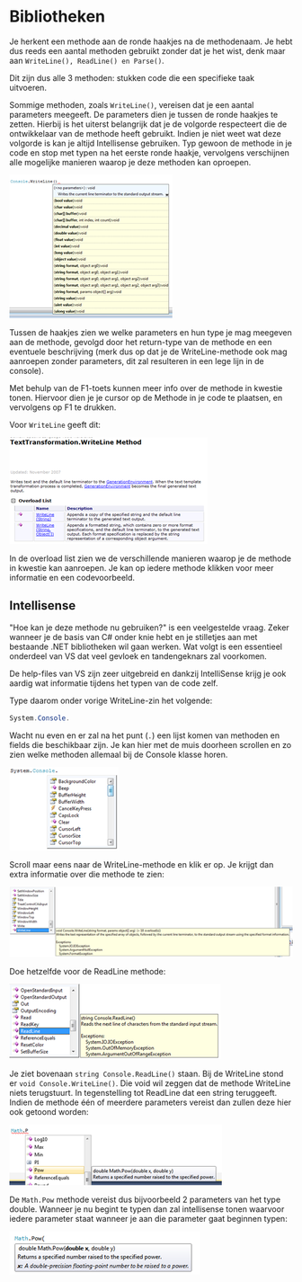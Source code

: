 # Bibliotheken

Je herkent een methode aan de ronde haakjes na de methodenaam. Je hebt dus reeds een aantal methoden gebruikt zonder dat je het wist, denk maar aan `WriteLine(), ReadLine() en Parse()`.

Dit zijn dus alle 3 methoden: stukken code die een specifieke taak uitvoeren.

Sommige methoden, zoals `WriteLine()`, vereisen dat je een aantal parameters meegeeft. De parameters dien je tussen de ronde haakjes te zetten. Hierbij is het uiterst belangrijk dat je de volgorde respecteert die de ontwikkelaar van de methode heeft gebruikt. Indien je niet weet wat deze volgorde is kan je altijd Intellisense gebruiken. Typ gewoon de methode in je code en stop met typen na het eerste ronde haakje, vervolgens verschijnen alle mogelijke manieren waarop je deze methoden kan oproepen.

![](../../.gitbook/assets/methoden1%20%282%29.png)

Tussen de haakjes zien we welke parameters en hun type je mag meegeven aan de methode, gevolgd door het return-type van de methode en een eventuele beschrijving \(merk dus op dat je de WriteLine-methode ook mag aanroepen zonder parameters, dit zal resulteren in een lege lijn in de console\).

Met behulp van de F1-toets kunnen meer info over de methode in kwestie tonen. Hiervoor dien je je cursor op de Methode in je code te plaatsen, en vervolgens op F1 te drukken.

Voor `WriteLine` geeft dit:

![](../../.gitbook/assets/methoden2%20%282%29.png)

In de overload list zien we de verschillende manieren waarop je de methode in kwestie kan aanroepen. Je kan op iedere methode klikken voor meer informatie en een codevoorbeeld.

## Intellisense

"Hoe kan je deze methode nu gebruiken?" is een veelgestelde vraag. Zeker wanneer je de basis van C\# onder knie hebt en je stilletjes aan met bestaande .NET bibliotheken wil gaan werken. Wat volgt is een essentieel onderdeel van VS dat veel gevloek en tandengeknars zal voorkomen.

De help-files van VS zijn zeer uitgebreid en dankzij IntelliSense krijg je ook aardig wat informatie tijdens het typen van de code zelf.

Type daarom onder vorige WriteLine-zin het volgende:

```csharp
System.Console.
```

Wacht nu even en er zal na het punt \(`.`\) een lijst komen van methoden en fields die beschikbaar zijn. Je kan hier met de muis doorheen scrollen en zo zien welke methoden allemaal bij de Console klasse horen.

![](../../.gitbook/assets/methoden4%20%282%29%20%281%29.png)

Scroll maar eens naar de WriteLine-methode en klik er op. Je krijgt dan extra informatie over die methode te zien:

![](../../.gitbook/assets/methoden5%20%282%29%20%282%29.png)

Doe hetzelfde voor de ReadLine methode:

![](../../.gitbook/assets/methoden6%20%282%29.png)

Je ziet bovenaan `string Console.ReadLine()` staan. Bij de WriteLine stond er `void Console.WriteLine()`. Die void wil zeggen dat de methode WriteLine niets terugstuurt. In tegenstelling tot ReadLine dat een string teruggeeft. Indien de methode één of meerdere parameters vereist dan zullen deze hier ook getoond worden:

![](../../.gitbook/assets/methoden7%20%282%29.png)

De `Math.Pow` methode vereist dus bijvoorbeeld 2 parameters van het type double. Wanneer je nu begint te typen dan zal intellisense tonen waarvoor iedere parameter staat wanneer je aan die parameter gaat beginnen typen:

![](../../.gitbook/assets/methoden8%20%282%29%20%282%29.png)

